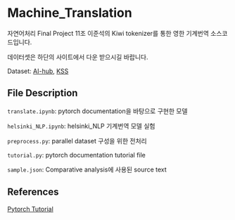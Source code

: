 # Machine_Translation
자연어처리 Final Project 11조 이준석의 Kiwi tokenizer를 통한 영한 기계번역 소스코드입니다.

데이터셋은 하단의 사이트에서 다운 받으시길 바랍니다.

Dataset: [AI-hub](https://aihub.or.kr/aihubdata/data/view.do?currMenu=115&topMenu=100&aihubDataSe=realm&dataSetSn=71265), [KSS]([https://github.com/warnikchow/kosp2e](https://drive.google.com/drive/folders/1raRMzIkStQpiU-kbwLJkh5DlDLgAnfUc?usp=drive_link))

## File Description
`translate.ipynb`: pytorch documentation을 바탕으로 구현한 모델

`helsinki_NLP.ipynb`: helsinki_NLP 기계번역 모델 실험

`preprocess.py`: parallel dataset 구성을 위한 전처리

`tutorial.py`: pytorch documentation tutorial file

`sample.json`: Comparative analysis에 사용된 source text

## References
[Pytorch Tutorial](https://pytorch.org/tutorials/beginner/translation_transformer.html)
